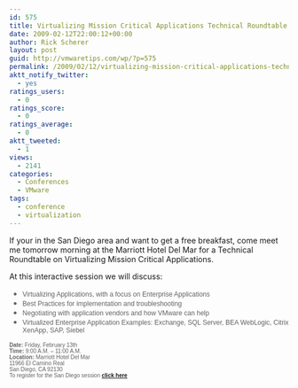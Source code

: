 ```yaml
---
id: 575
title: Virtualizing Mission Critical Applications Technical Roundtable
date: 2009-02-12T22:00:12+00:00
author: Rick Scherer
layout: post
guid: http://vmwaretips.com/wp/?p=575
permalink: /2009/02/12/virtualizing-mission-critical-applications-technical-roundtable/
aktt_notify_twitter:
  - yes
ratings_users:
  - 0
ratings_score:
  - 0
ratings_average:
  - 0
aktt_tweeted:
  - 1
views:
  - 2141
categories:
  - Conferences
  - VMware
tags:
  - conference
  - virtualization
---
```

If your in the San Diego area and want to get a free breakfast, come meet me tomorrow morning at the Marriott Hotel Del Mar for a Technical Roundtable on Virtualizing Mission Critical Applications.<span style="font-size: xx-small; color: #626262; font-family: Arial;"><span style="font-size: 9pt; color: #626262; font-family: Arial;"></p> 

<p>
  At this interactive session we will discuss:</span></span>
</p>

<ul type="disc">
  <li class="MsoNormal" style="COLOR: #626262">
    <span style="font-size: xx-small; color: #626262; font-family: Arial;"><span style="font-size: 9pt; font-family: Arial;">Virtualizing Applications, with a focus on Enterprise Applications </span></span>
  </li>
  <li class="MsoNormal" style="COLOR: #626262">
    <span style="font-size: xx-small; color: #626262; font-family: Arial;"><span style="font-size: 9pt; font-family: Arial;">Best Practices for implementation and troubleshooting </span></span>
  </li>
  <li class="MsoNormal" style="COLOR: #626262">
    <span style="font-size: xx-small; color: #626262; font-family: Arial;"><span style="font-size: 9pt; font-family: Arial;">Negotiating with application vendors and how VMware can help </span></span>
  </li>
  <li class="MsoNormal" style="COLOR: #626262">
    <span style="font-size: xx-small; color: #626262; font-family: Arial;"><span style="font-size: 9pt; font-family: Arial;">Virtualized Enterprise Application Examples: Exchange, SQL Server, BEA WebLogic, Citrix XenApp, SAP, Siebel </span></span>
  </li>
</ul>

<p>
  <span style="font-family: Arial;"><strong><span style="font-size: x-small; color: #626262;">Date:</span></strong></span><span style="font-size: x-small;"><span style="color: #626262; font-family: Arial;"> Friday, February 13th<br /> <strong><strong><span style="font-family: Arial;">Time:</span></strong></strong> 9:00 A.M. &#8211; 11:00 A.M.<br /> <strong><strong><span style="font-family: Arial;">Location:</span></strong></strong> Marriott Hotel Del Mar<br /> 11966 El Camino Real<br /> San Diego, CA 92130<br /> To register for the San Diego session <strong><span style="text-decoration: underline;"><a href="http://www.surveymethods.com/EndUser.aspx?9CB8D4CA9DDCC8CE" target="_blank">click here</a></span></strong></span></span>
</p>